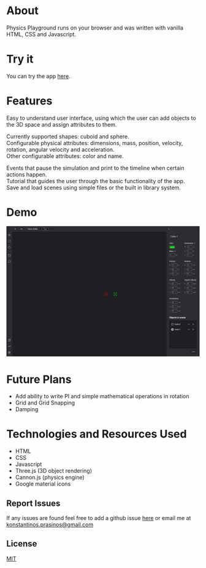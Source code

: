 # About

Physics Playground runs on your browser and was written with vanilla HTML, CSS and Javascript.

# Try it
You can try the app [here](https://konstantinosprasinos.github.io/Physics-Playground/).

# Features

Easy to understand user interface, using which the user can add objects to the 3D space and assign attributes to them.<br>

Currently supported shapes: cuboid and sphere.<br>
Configurable physical attributes: dimensions, mass, position, velocity, rotation, angular velocity and acceleration.<br>
Other configurable attributes: color and name.<br>

Events that pause the simulation and print to the timeline when certain actions happen.<br>
Tutorial that guides the user through the basic functionality of the app.<br>
Save and load scenes using simple files or the built in library system.<br>

# Demo
![preview image for the app](/assets/app-preview.jpeg "App Preview")

# Future Plans

- Add ability to write PI and simple mathematical operations in rotation
- Grid and Grid Snapping
- Damping

# Technologies and Resources Used

- HTML
- CSS
- Javascript
- Three.js (3D object rendering)
- Cannon.js (physics engine)
- Google material icons

## Report Issues

If any issues are found feel free to add a github issue [here](https://github.com/KonstantinosPrasinos/3d-physics-simulation/issues) or email me at konstantinos.prasinos@gmail.com

## License
[MIT](https://choosealicense.com/licenses/mit/)
